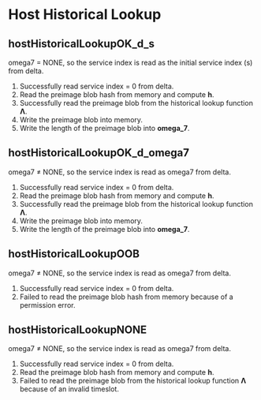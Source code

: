 # Host Historical Lookup  

## hostHistoricalLookupOK_d_s 
omega7 = NONE, so the service index is read as the initial service index (s) from delta.  
1. Successfully read service index = 0 from delta.  
2. Read the preimage blob hash from memory and compute **h**.  
3. Successfully read the preimage blob from the historical lookup function **Λ**.  
4. Write the preimage blob into memory.  
5. Write the length of the preimage blob into **omega_7**.  

## hostHistoricalLookupOK_d_omega7 
omega7 ≠ NONE, so the service index is read as omega7 from delta.  
1. Successfully read service index = 0 from delta.  
2. Read the preimage blob hash from memory and compute **h**.  
3. Successfully read the preimage blob from the historical lookup function **Λ**.  
4. Write the preimage blob into memory.  
5. Write the length of the preimage blob into **omega_7**.  

## hostHistoricalLookupOOB  
omega7 ≠ NONE, so the service index is read as omega7 from delta.  
1. Successfully read service index = 0 from delta.  
2. Failed to read the preimage blob hash from memory because of a permission error.  

## hostHistoricalLookupNONE  
omega7 ≠ NONE, so the service index is read as omega7 from delta.  
1. Successfully read service index = 0 from delta.  
2. Read the preimage blob hash from memory and compute **h**.  
3. Failed to read the preimage blob from the historical lookup function **Λ** because of an invalid timeslot.  
